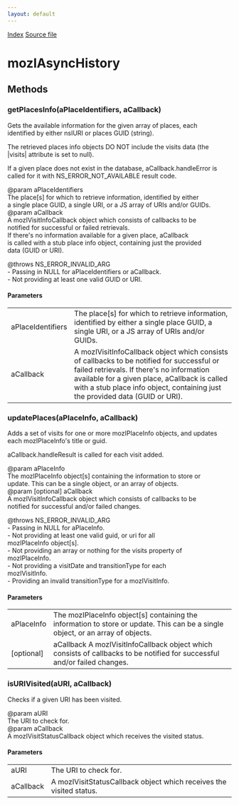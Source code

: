 ```yaml
---
layout: default
---
```

<div id='links'><a href="../index.html">Index</a>
<a href="http://dxr.mozilla.org/mozilla-central/source/toolkit/components/places/mozIAsyncHistory.idl">Source file</a>
</div>

# mozIAsyncHistory #

## Methods ##

### getPlacesInfo(aPlaceIdentifiers, aCallback) ###
  
Gets the available information for the given array of places, each  
identified by either nsIURI or places GUID (string).  
  
The retrieved places info objects DO NOT include the visits data (the  
|visits| attribute is set to null).  
  
If a given place does not exist in the database, aCallback.handleError is  
called for it with NS_ERROR_NOT_AVAILABLE result code.  
  
@param aPlaceIdentifiers  
       The place[s] for which to retrieve information, identified by either  
       a single place GUID, a single URI, or a JS array of URIs and/or GUIDs.  
@param aCallback  
       A mozIVisitInfoCallback object which consists of callbacks to be  
       notified for successful or failed retrievals.  
       If there's no information available for a given place, aCallback  
       is called with a stub place info object, containing just the provided  
       data (GUID or URI).  
  
@throws NS_ERROR_INVALID_ARG  
        - Passing in NULL for aPlaceIdentifiers or aCallback.  
        - Not providing at least one valid GUID or URI.   
  

#### Parameters ####

<table>

<tr>
<td>aPlaceIdentifiers</td>
<td>       The place[s] for which to retrieve information, identified by either  
       a single place GUID, a single URI, or a JS array of URIs and/or GUIDs.  
</td>
</tr>

<tr>
<td>aCallback</td>
<td>       A mozIVisitInfoCallback object which consists of callbacks to be  
       notified for successful or failed retrievals.  
       If there's no information available for a given place, aCallback  
       is called with a stub place info object, containing just the provided  
       data (GUID or URI).  
</td>
</tr>

</table>

### updatePlaces(aPlaceInfo, aCallback) ###
  
Adds a set of visits for one or more mozIPlaceInfo objects, and updates  
each mozIPlaceInfo's title or guid.  
  
aCallback.handleResult is called for each visit added.  
  
@param aPlaceInfo  
       The mozIPlaceInfo object[s] containing the information to store or  
       update.  This can be a single object, or an array of objects.  
@param [optional] aCallback  
       A mozIVisitInfoCallback object which consists of callbacks to be  
       notified for successful and/or failed changes.  
  
@throws NS_ERROR_INVALID_ARG  
        - Passing in NULL for aPlaceInfo.  
        - Not providing at least one valid guid, or uri for all  
          mozIPlaceInfo object[s].  
        - Not providing an array or nothing for the visits property of  
          mozIPlaceInfo.  
        - Not providing a visitDate and transitionType for each  
          mozIVisitInfo.  
        - Providing an invalid transitionType for a mozIVisitInfo.  
  

#### Parameters ####

<table>

<tr>
<td>aPlaceInfo</td>
<td>       The mozIPlaceInfo object[s] containing the information to store or  
       update.  This can be a single object, or an array of objects.  
</td>
</tr>

<tr>
<td>[optional]</td>
<td>aCallback  
       A mozIVisitInfoCallback object which consists of callbacks to be  
       notified for successful and/or failed changes.  
</td>
</tr>

</table>

### isURIVisited(aURI, aCallback) ###
  
Checks if a given URI has been visited.  
  
@param aURI  
       The URI to check for.  
@param aCallback  
       A mozIVisitStatusCallback object which receives the visited status.  
  

#### Parameters ####

<table>

<tr>
<td>aURI</td>
<td>       The URI to check for.  
</td>
</tr>

<tr>
<td>aCallback</td>
<td>       A mozIVisitStatusCallback object which receives the visited status.  
</td>
</tr>

</table>
